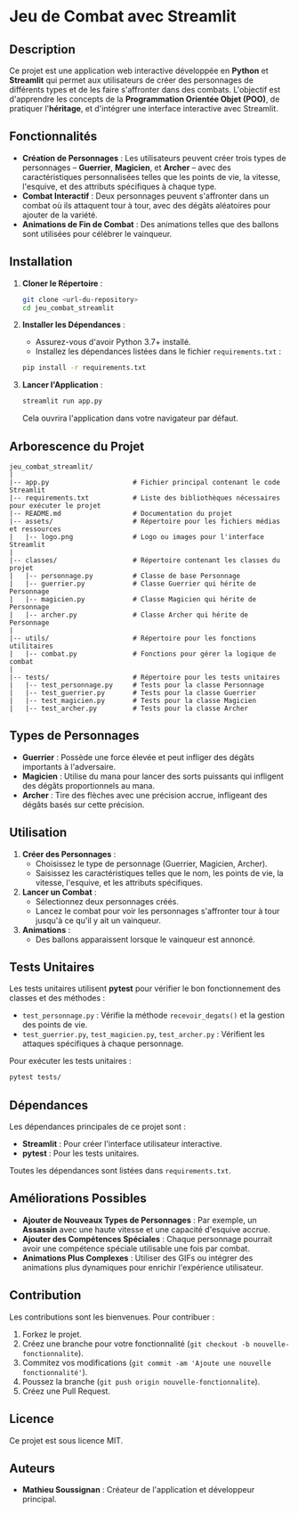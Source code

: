 # Jeu de Combat avec Streamlit

## Description
Ce projet est une application web interactive développée en **Python** et **Streamlit** qui permet aux utilisateurs de créer des personnages de différents types et de les faire s'affronter dans des combats. L'objectif est d'apprendre les concepts de la **Programmation Orientée Objet (POO)**, de pratiquer l'**héritage**, et d'intégrer une interface interactive avec Streamlit.

## Fonctionnalités
- **Création de Personnages** : Les utilisateurs peuvent créer trois types de personnages – **Guerrier**, **Magicien**, et **Archer** – avec des caractéristiques personnalisées telles que les points de vie, la vitesse, l'esquive, et des attributs spécifiques à chaque type.
- **Combat Interactif** : Deux personnages peuvent s'affronter dans un combat où ils attaquent tour à tour, avec des dégâts aléatoires pour ajouter de la variété.
- **Animations de Fin de Combat** : Des animations telles que des ballons sont utilisées pour célébrer le vainqueur.

## Installation
1. **Cloner le Répertoire** :
   ```bash
   git clone <url-du-repository>
   cd jeu_combat_streamlit
   ```

2. **Installer les Dépendances** :
   - Assurez-vous d'avoir Python 3.7+ installé.
   - Installez les dépendances listées dans le fichier `requirements.txt` :
   ```bash
   pip install -r requirements.txt
   ```

3. **Lancer l'Application** :
   ```bash
   streamlit run app.py
   ```
   Cela ouvrira l'application dans votre navigateur par défaut.

## Arborescence du Projet
```
jeu_combat_streamlit/
|
|-- app.py                     # Fichier principal contenant le code Streamlit
|-- requirements.txt           # Liste des bibliothèques nécessaires pour exécuter le projet
|-- README.md                  # Documentation du projet
|-- assets/                    # Répertoire pour les fichiers médias et ressources
|   |-- logo.png               # Logo ou images pour l'interface Streamlit
|
|-- classes/                   # Répertoire contenant les classes du projet
|   |-- personnage.py          # Classe de base Personnage
|   |-- guerrier.py            # Classe Guerrier qui hérite de Personnage
|   |-- magicien.py            # Classe Magicien qui hérite de Personnage
|   |-- archer.py              # Classe Archer qui hérite de Personnage
|
|-- utils/                     # Répertoire pour les fonctions utilitaires
|   |-- combat.py              # Fonctions pour gérer la logique de combat
|
|-- tests/                     # Répertoire pour les tests unitaires
|   |-- test_personnage.py     # Tests pour la classe Personnage
|   |-- test_guerrier.py       # Tests pour la classe Guerrier
|   |-- test_magicien.py       # Tests pour la classe Magicien
|   |-- test_archer.py         # Tests pour la classe Archer
```

## Types de Personnages
- **Guerrier** : Possède une force élevée et peut infliger des dégâts importants à l'adversaire.
- **Magicien** : Utilise du mana pour lancer des sorts puissants qui infligent des dégâts proportionnels au mana.
- **Archer** : Tire des flèches avec une précision accrue, infligeant des dégâts basés sur cette précision.

## Utilisation
1. **Créer des Personnages** :
   - Choisissez le type de personnage (Guerrier, Magicien, Archer).
   - Saisissez les caractéristiques telles que le nom, les points de vie, la vitesse, l'esquive, et les attributs spécifiques.
2. **Lancer un Combat** :
   - Sélectionnez deux personnages créés.
   - Lancez le combat pour voir les personnages s'affronter tour à tour jusqu'à ce qu'il y ait un vainqueur.
3. **Animations** :
   - Des ballons apparaissent lorsque le vainqueur est annoncé.

## Tests Unitaires
Les tests unitaires utilisent **pytest** pour vérifier le bon fonctionnement des classes et des méthodes :
- `test_personnage.py` : Vérifie la méthode `recevoir_degats()` et la gestion des points de vie.
- `test_guerrier.py`, `test_magicien.py`, `test_archer.py` : Vérifient les attaques spécifiques à chaque personnage.

Pour exécuter les tests unitaires :
```bash
pytest tests/
```

## Dépendances
Les dépendances principales de ce projet sont :
- **Streamlit** : Pour créer l'interface utilisateur interactive.
- **pytest** : Pour les tests unitaires.

Toutes les dépendances sont listées dans `requirements.txt`.

## Améliorations Possibles
- **Ajouter de Nouveaux Types de Personnages** : Par exemple, un **Assassin** avec une haute vitesse et une capacité d'esquive accrue.
- **Ajouter des Compétences Spéciales** : Chaque personnage pourrait avoir une compétence spéciale utilisable une fois par combat.
- **Animations Plus Complexes** : Utiliser des GIFs ou intégrer des animations plus dynamiques pour enrichir l'expérience utilisateur.

## Contribution
Les contributions sont les bienvenues. Pour contribuer :
1. Forkez le projet.
2. Créez une branche pour votre fonctionnalité (`git checkout -b nouvelle-fonctionnalite`).
3. Commitez vos modifications (`git commit -am 'Ajoute une nouvelle fonctionnalité'`).
4. Poussez la branche (`git push origin nouvelle-fonctionnalite`).
5. Créez une Pull Request.

## Licence
Ce projet est sous licence MIT.

## Auteurs
- **Mathieu Soussignan** : Créateur de l'application et développeur principal.

